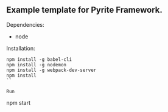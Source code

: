 ## Example template for Pyrite Framework.

Dependencies:

- node

Installation:

```
npm install -g babel-cli 
npm install -g nodemon
npm install -g webpack-dev-server
npm install 
``

Run

```
npm start
```
